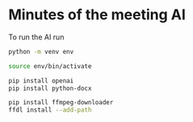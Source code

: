 # Minutes of the meeting AI

To run the AI run

```bash
python -m venv env

source env/bin/activate

pip install openai
pip install python-docx

pip install ffmpeg-downloader
ffdl install --add-path
```
